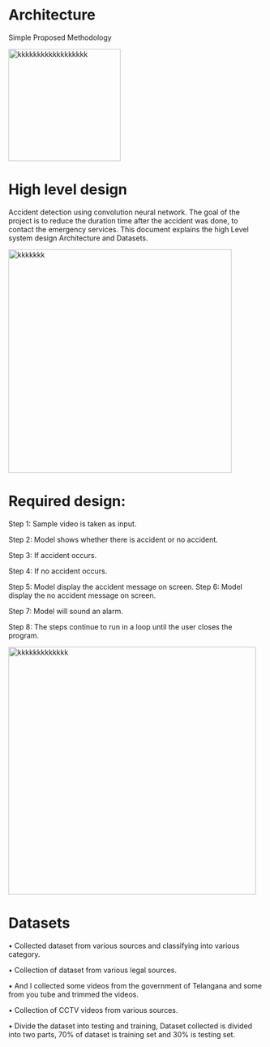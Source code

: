 # Architecture

Simple Proposed Methodology

<img width="221" alt="kkkkkkkkkkkkkkkkkk" src="https://user-images.githubusercontent.com/88524508/128599518-8d0ef0c8-f25e-4274-8fb6-654ba63e6c99.png">

# High level design

Accident detection using convolution neural network. The goal of the project is to reduce the duration time after the accident was done, to contact the emergency services. This document explains the high Level system design Architecture and Datasets.

<img width="440" alt="kkkkkkk" src="https://user-images.githubusercontent.com/88524508/128599574-3e9f271f-a284-498d-a9a9-e5fde880fc3a.png">

# Required design:

Step 1: Sample video is taken as input.

Step 2: Model shows whether there is accident or no accident. 

Step 3: If accident occurs. 

Step 4: If no accident occurs.

Step 5: Model display the accident message on screen. Step 6: Model display the no accident message on screen.

Step 7: Model will sound an alarm.

Step 8: The steps continue to run in a loop until the user closes the program.

<img width="488" alt="kkkkkkkkkkkkk" src="https://user-images.githubusercontent.com/88524508/128599639-6d7a9eea-7c4f-4425-9cd8-3e3bc33fb329.png">

# Datasets

•	Collected dataset from various sources and classifying into various category.

•	Collection of dataset from various legal sources.

•	And I collected some videos from the government of Telangana and some from you tube and trimmed the videos.

•	Collection of CCTV videos from various sources.

•	Divide the dataset into testing and training, Dataset collected is divided into two parts, 70% of dataset is training set and 30% is testing set.






